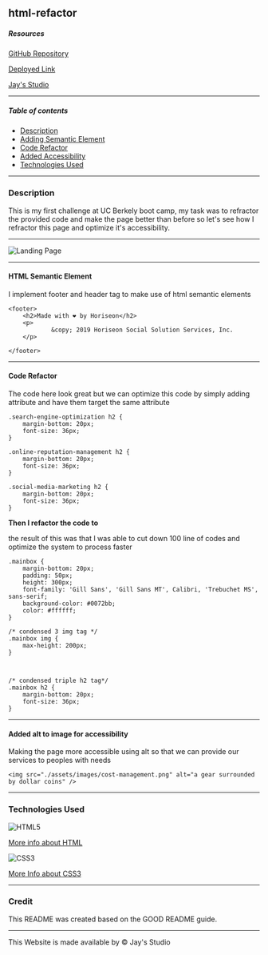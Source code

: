 ## html-refactor

##### Resources
[GitHub Repository](https://github.com/Truecoding4life/html-refactor)

[Deployed Link](https://truecoding4life.github.io/html-refactor/)

[Jay's Studio](https://truecoding4life.github.io/Jaystudio/)



---



##### Table of contents
* [Description](#description)
* [Adding Semantic Element](#html-semantic-element)
* [Code Refactor](#code-refactor)
* [Added Accessibility](#added-alt-to-each-img)
* [Technologies Used](#technologies-used)

---






### Description

This is my first challenge at UC Berkely boot camp, my task was to refractor the provided code and make the page better than before so let's see how I refractor this page and optimize it's accessibility.

---


![Landing Page](./assets/images/Screenshot%202023-11-22%20at%209.20.29%20PM.png)







---





#### HTML Semantic Element

I implement footer and header tag to make use of html semantic elements
```
<footer>
    <h2>Made with ❤️️ by Horiseon</h2>
    <p>
            &copy; 2019 Horiseon Social Solution Services, Inc.
    </p>

</footer>
```
---








#### Code Refactor

The code here look great but we can optimize this code by simply
adding attribute and have them target the same attribute

```
.search-engine-optimization h2 {
    margin-bottom: 20px;
    font-size: 36px;
}

.online-reputation-management h2 {
    margin-bottom: 20px;
    font-size: 36px;
}

.social-media-marketing h2 {
    margin-bottom: 20px;
    font-size: 36px;
}

```

**Then I refactor the code to**

the result of this was that I was able to cut down 100 line of codes and optimize the system to process faster

```
.mainbox {
    margin-bottom: 20px;
    padding: 50px;
    height: 300px;
    font-family: 'Gill Sans', 'Gill Sans MT', Calibri, 'Trebuchet MS', sans-serif;
    background-color: #0072bb;
    color: #ffffff;
}

/* condensed 3 img tag */
.mainbox img {
    max-height: 200px;
}



/* condensed triple h2 tag*/
.mainbox h2 {
    margin-bottom: 20px;
    font-size: 36px;
}
```
---







#### Added alt to image for accessibility
Making the page more accessible using alt so that we can provide our services to peoples with needs

```
<img src="./assets/images/cost-management.png" alt="a gear surrounded by dollar coins" />
```
---


### Technologies Used

![HTML5](https://img.shields.io/badge/html5-%23E34F26.svg?style=for-the-badge&logo=html5&logoColor=white)

[More info about HTML](https://www.w3schools.com/css/)

![CSS3](https://img.shields.io/badge/css3-%231572B6.svg?style=for-the-badge&logo=css3&logoColor=white) 

[More Info about CSS3](https://www.w3schools.com/html/)

---







### Credit
This README was created based on the GOOD README guide.

---




This Website is made available by © Jay's Studio 
